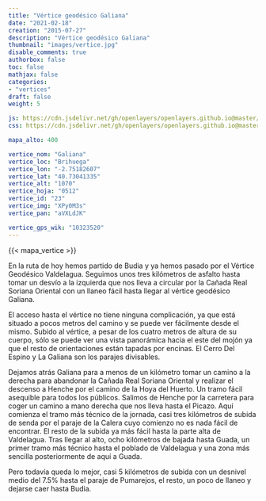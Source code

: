 ```yaml
---
title: "Vértice geodésico Galiana"
date: "2021-02-18"
creation: "2015-07-27"
description: "Vértice geodésico Galiana"
thumbnail: "images/vertice.jpg"
disable_comments: true
authorbox: false
toc: false
mathjax: false
categories:
- "vertices"
draft: false
weight: 5

js: https://cdn.jsdelivr.net/gh/openlayers/openlayers.github.io@master/en/v6.3.1/build/ol.js
css: https://cdn.jsdelivr.net/gh/openlayers/openlayers.github.io@master/en/v6.3.1/css/ol.css

mapa_alto: 400

vertice_nom: "Galiana"
vertice_loc: "Brihuega"
vertice_lon: "-2.75182607"
vertice_lat: "40.73041335"
vertice_alt: "1070"
vertice_hoja: "0512"
vertice_id: "23"
vertice_img: "XPy0M3s"
vertice_pan: "aVXLdJK"

vertice_gps_wik: "10323520"
---
```

{{< mapa_vertice >}}

En la ruta de hoy hemos partido de Budia y ya hemos pasado por el Vértice Geodésico Valdelagua.    Seguimos unos tres kilómetros de asfalto hasta tomar un desvío a la izquierda que nos lleva a circular por la Cañada Real Soriana Oriental con un llaneo fácil hasta llegar al vértice geodésico Galiana.

El acceso hasta el vértice no tiene ninguna complicación, ya que está situado a pocos metros del camino y se puede ver fácilmente desde el mismo. Subido al vértice, a pesar de los cuatro metros de altura de su cuerpo, sólo se puede ver una vista panorámica hacia el este del mojón ya que el resto de orientaciones están tapadas por encinas. El Cerro Del Espino y La Galiana son los parajes divisables.

Dejamos atrás Galiana para a menos de un kilómetro tomar un camino a la derecha para abandonar la Cañada Real Soriana Oriental y realizar el descenso a Henche por el camino de la Hoya del Huerto. Un tramo fácil asequible para todos los públicos. Salimos de Henche por la carretera para coger un camino a mano derecha que nos lleva hasta el Picazo. Aquí comienza el tramo más técnico de la jornada, casi tres kilómetros de subida de senda por el paraje de la Calera cuyo comienzo no es nada fácil de encontrar. El resto de la subida ya más fácil hasta la parte alta de Valdelagua. Tras llegar al alto, ocho kilómetros de bajada hasta Guada, un primer tramo más técnico hasta el poblado de Valdelagua y una zona más sencilla posteriormente de aquí a Guada.

Pero todavía queda lo mejor, casi 5 kilómetros de subida con un desnivel medio del 7.5% hasta el paraje de Pumarejos, el resto, un poco de llaneo y dejarse caer hasta Budia.
